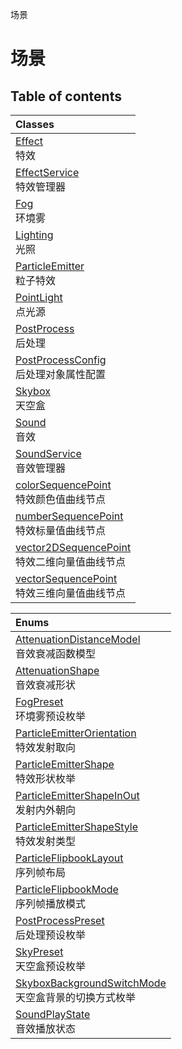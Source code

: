 场景

# 场景 <Badge type="tip" text="Groups" /> <Score text="场景" />

## Table of contents
| Classes |
| :-----|
| [Effect](../classes/mw.Effect.md) <br> 特效 |
| [EffectService](../classes/mw.EffectService.md) <br> 特效管理器 |
| [Fog](../classes/mw.Fog.md) <br> 环境雾 |
| [Lighting](../classes/mw.Lighting.md) <br> 光照 |
| [ParticleEmitter](../classes/mw.ParticleEmitter.md) <br> 粒子特效 |
| [PointLight](../classes/mw.PointLight.md) <br> 点光源 |
| [PostProcess](../classes/mw.PostProcess.md) <br> 后处理 |
| [PostProcessConfig](../classes/mw.PostProcessConfig.md) <br> 后处理对象属性配置 |
| [Skybox](../classes/mw.Skybox.md) <br> 天空盒 |
| [Sound](../classes/mw.Sound.md) <br> 音效 |
| [SoundService](../classes/mw.SoundService.md) <br> 音效管理器 |
| [colorSequencePoint](../classes/mw.colorSequencePoint.md) <br> 特效颜色值曲线节点 |
| [numberSequencePoint](../classes/mw.numberSequencePoint.md) <br> 特效标量值曲线节点 |
| [vector2DSequencePoint](../classes/mw.vector2DSequencePoint.md) <br> 特效二维向量值曲线节点 |
| [vectorSequencePoint](../classes/mw.vectorSequencePoint.md) <br> 特效三维向量值曲线节点 |


| Enums |
| :-----|
| [AttenuationDistanceModel](../enums/mw.AttenuationDistanceModel.md) <br> 音效衰减函数模型 |
| [AttenuationShape](../enums/mw.AttenuationShape.md) <br> 音效衰减形状 |
| [FogPreset](../enums/mw.FogPreset.md) <br> 环境雾预设枚举 |
| [ParticleEmitterOrientation](../enums/mw.ParticleEmitterOrientation.md) <br> 特效发射取向 |
| [ParticleEmitterShape](../enums/mw.ParticleEmitterShape.md) <br> 特效形状枚举 |
| [ParticleEmitterShapeInOut](../enums/mw.ParticleEmitterShapeInOut.md) <br> 发射内外朝向 |
| [ParticleEmitterShapeStyle](../enums/mw.ParticleEmitterShapeStyle.md) <br> 特效发射类型 |
| [ParticleFlipbookLayout](../enums/mw.ParticleFlipbookLayout.md) <br> 序列帧布局 |
| [ParticleFlipbookMode](../enums/mw.ParticleFlipbookMode.md) <br> 序列帧播放模式 |
| [PostProcessPreset](../enums/mw.PostProcessPreset.md) <br> 后处理预设枚举 |
| [SkyPreset](../enums/mw.SkyPreset.md) <br> 天空盒预设枚举 |
| [SkyboxBackgroundSwitchMode](../enums/mw.SkyboxBackgroundSwitchMode.md) <br> 天空盒背景的切换方式枚举 |
| [SoundPlayState](../enums/mw.SoundPlayState.md) <br> 音效播放状态 |

